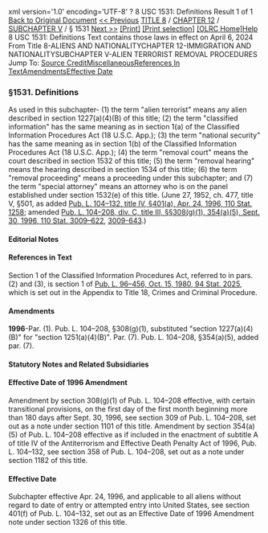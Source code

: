 xml version='1.0' encoding='UTF-8' ?
8 USC 1531: Definitions
 Result 1 of 1
[Back to Original Document](/view.xhtml;jsessionid=7C076A4D768BAEF8A635AA02FC597321)
[<< Previous](#)
 [TITLE 8](/view.xhtml;jsessionid=7C076A4D768BAEF8A635AA02FC597321?req=granuleid%3AUSC-prelim-title8&saved=%7CZ3JhbnVsZWlkOlVTQy1wcmVsaW0tdGl0bGU4LXNlY3Rpb24xNTMx%7C%7C%7C0%7Cfalse%7Cprelim&edition=prelim) / [CHAPTER 12](/view.xhtml;jsessionid=7C076A4D768BAEF8A635AA02FC597321?req=granuleid%3AUSC-prelim-title8-chapter12&saved=%7CZ3JhbnVsZWlkOlVTQy1wcmVsaW0tdGl0bGU4LXNlY3Rpb24xNTMx%7C%7C%7C0%7Cfalse%7Cprelim&edition=prelim) / [SUBCHAPTER V](/view.xhtml;jsessionid=7C076A4D768BAEF8A635AA02FC597321?req=granuleid%3AUSC-prelim-title8-chapter12-subchapter5&saved=%7CZ3JhbnVsZWlkOlVTQy1wcmVsaW0tdGl0bGU4LXNlY3Rpb24xNTMx%7C%7C%7C0%7Cfalse%7Cprelim&edition=prelim) / § 1531
 [Next >>](#)
[[Print]](#)
 [[Print selection]](#)
[[OLRC Home]](/browse.xhtml;jsessionid=7C076A4D768BAEF8A635AA02FC597321)[Help](/navHelp.xhtml;jsessionid=7C076A4D768BAEF8A635AA02FC597321)
8 USC 1531: Definitions
Text contains those laws in effect on April 6, 2024
From Title 8-ALIENS AND NATIONALITYCHAPTER 12-IMMIGRATION AND NATIONALITYSUBCHAPTER V-ALIEN TERRORIST REMOVAL PROCEDURES
Jump To: [Source Credit](#sourcecredit)[Miscellaneous](#miscellaneous-note)[References In Text](#referenceintext-note)[Amendments](#amendment-note)[Effective Date](#effectivedate-amendment-note)
### §1531. Definitions
As used in this subchapter-
(1) the term "alien terrorist" means any alien described in section 1227(a)(4)(B) of this title;
(2) the term "classified information" has the same meaning as in section 1(a) of the Classified Information Procedures Act (18 U.S.C. App.);
(3) the term "national security" has the same meaning as in section 1(b) of the Classified Information Procedures Act (18 U.S.C. App.);
(4) the term "removal court" means the court described in section 1532 of this title;
(5) the term "removal hearing" means the hearing described in section 1534 of this title;
(6) the term "removal proceeding" means a proceeding under this subchapter; and
(7) the term "special attorney" means an attorney who is on the panel established under section 1532(e) of this title.
(June 27, 1952, ch. 477, title V, §501, as added [Pub. L. 104–132, title IV, §401(a), Apr. 24, 1996, 110 Stat. 1258](/statviewer.htm?volume=110&page=1258); amended [Pub. L. 104–208, div. C, title III, §§308(g)(1), 354(a)(5), Sept. 30, 1996, 110 Stat. 3009–622](/statviewer.htm?volume=110&page=3009-622), [3009-643](/statviewer.htm?volume=110&page=3009-643).)
#### **Editorial Notes**
#### References in Text
Section 1 of the Classified Information Procedures Act, referred to in pars. (2) and (3), is section 1 of [Pub. L. 96–456, Oct. 15, 1980, 94 Stat. 2025](/statviewer.htm?volume=94&page=2025), which is set out in the Appendix to Title 18, Crimes and Criminal Procedure.
#### Amendments
**1996**-Par. (1). Pub. L. 104–208, §308(g)(1), substituted "section 1227(a)(4)(B)" for "section 1251(a)(4)(B)".
Par. (7). Pub. L. 104–208, §354(a)(5), added par. (7).
#### **Statutory Notes and Related Subsidiaries**
#### Effective Date of 1996 Amendment
Amendment by section 308(g)(1) of Pub. L. 104–208 effective, with certain transitional provisions, on the first day of the first month beginning more than 180 days after Sept. 30, 1996, see section 309 of Pub. L. 104–208, set out as a note under section 1101 of this title.
Amendment by section 354(a)(5) of Pub. L. 104–208 effective as if included in the enactment of subtitle A of title IV of the Antiterrorism and Effective Death Penalty Act of 1996, Pub. L. 104–132, see section 358 of Pub. L. 104–208, set out as a note under section 1182 of this title.
#### Effective Date
Subchapter effective Apr. 24, 1996, and applicable to all aliens without regard to date of entry or attempted entry into United States, see section 401(f) of Pub. L. 104–132, set out as an Effective Date of 1996 Amendment note under section 1326 of this title.
